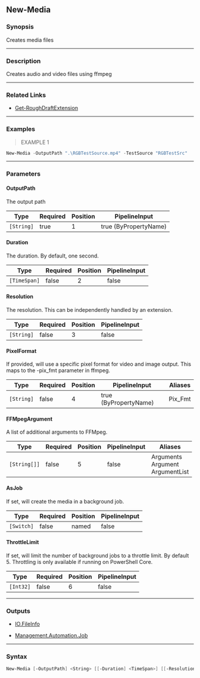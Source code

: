 New-Media
---------

### Synopsis
Creates media files

---

### Description

Creates audio and video files using ffmpeg

---

### Related Links
* [Get-RoughDraftExtension](Get-RoughDraftExtension.md)

---

### Examples
> EXAMPLE 1

```PowerShell
New-Media -OutputPath ".\RGBTestSource.mp4" -TestSource "RGBTestSrc"
```

---

### Parameters
#### **OutputPath**
The output path

|Type      |Required|Position|PipelineInput        |
|----------|--------|--------|---------------------|
|`[String]`|true    |1       |true (ByPropertyName)|

#### **Duration**
The duration.  By default, one second.

|Type        |Required|Position|PipelineInput|
|------------|--------|--------|-------------|
|`[TimeSpan]`|false   |2       |false        |

#### **Resolution**
The resolution.  This can be independently handled by an extension.

|Type      |Required|Position|PipelineInput|
|----------|--------|--------|-------------|
|`[String]`|false   |3       |false        |

#### **PixelFormat**
If provided, will use a specific pixel format for video and image output.  This maps to the -pix_fmt parameter in ffmpeg.

|Type      |Required|Position|PipelineInput        |Aliases|
|----------|--------|--------|---------------------|-------|
|`[String]`|false   |4       |true (ByPropertyName)|Pix_Fmt|

#### **FFMpegArgument**
A list of additional arguments to FFMpeg.

|Type        |Required|Position|PipelineInput|Aliases                                |
|------------|--------|--------|-------------|---------------------------------------|
|`[String[]]`|false   |5       |false        |Arguments<br/>Argument<br/>ArgumentList|

#### **AsJob**
If set, will create the media in a background job.

|Type      |Required|Position|PipelineInput|
|----------|--------|--------|-------------|
|`[Switch]`|false   |named   |false        |

#### **ThrottleLimit**
If set, will limit the number of background jobs to a throttle limit.
By default 5.
Throttling is only available if running on PowerShell Core.

|Type     |Required|Position|PipelineInput|
|---------|--------|--------|-------------|
|`[Int32]`|false   |6       |false        |

---

### Outputs
* [IO.FileInfo](https://learn.microsoft.com/en-us/dotnet/api/System.IO.FileInfo)

* [Management.Automation.Job](https://learn.microsoft.com/en-us/dotnet/api/System.Management.Automation.Job)

---

### Syntax
```PowerShell
New-Media [-OutputPath] <String> [[-Duration] <TimeSpan>] [[-Resolution] <String>] [[-PixelFormat] <String>] [[-FFMpegArgument] <String[]>] [-AsJob] [[-ThrottleLimit] <Int32>] [<CommonParameters>]
```
